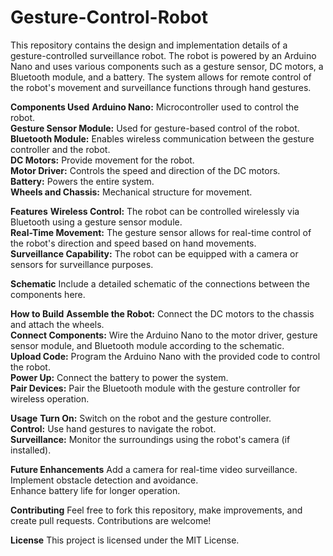 # Gesture-Control-Robot

This repository contains the design and implementation details of a gesture-controlled surveillance robot. The robot is powered by an Arduino Nano and uses various components such as a gesture sensor, DC motors, a Bluetooth module, and a battery. The system allows for remote control of the robot's movement and surveillance functions through hand gestures.<br>

<b>Components Used</b>
<b>Arduino Nano:</b> Microcontroller used to control the robot.<br>
<b>Gesture Sensor Module:</b> Used for gesture-based control of the robot.<br>
<b>Bluetooth Module:</b> Enables wireless communication between the gesture controller and the robot.<br>
<b>DC Motors:</b> Provide movement for the robot.<br>
<b>Motor Driver:</b> Controls the speed and direction of the DC motors.<br>
<b>Battery:</b> Powers the entire system.<br>
<b>Wheels and Chassis:</b> Mechanical structure for movement.<br>

<b>Features</b>
<b>Wireless Control:</b> The robot can be controlled wirelessly via Bluetooth using a gesture sensor module.<br>
<b>Real-Time Movement:</b> The gesture sensor allows for real-time control of the robot's direction and speed based on hand movements.<br>
<b>Surveillance Capability:</b> The robot can be equipped with a camera or sensors for surveillance purposes.<br>

<b>Schematic</b>
Include a detailed schematic of the connections between the components here.<br>

<b>How to Build</b>
<b>Assemble the Robot:</b> Connect the DC motors to the chassis and attach the wheels.<br>
<b>Connect Components:</b> Wire the Arduino Nano to the motor driver, gesture sensor module, and Bluetooth module according to the schematic.<br>
<b>Upload Code:</b> Program the Arduino Nano with the provided code to control the robot.<br>
<b>Power Up:</b> Connect the battery to power the system.<br>
<b>Pair Devices:</b> Pair the Bluetooth module with the gesture controller for wireless operation.<br>

<b>Usage</b>
<b>Turn On:</b> Switch on the robot and the gesture controller.<br>
<b>Control:</b> Use hand gestures to navigate the robot.<br>
<b>Surveillance:</b> Monitor the surroundings using the robot's camera (if installed).<br>

<b>Future Enhancements</b>
Add a camera for real-time video surveillance.<br>
Implement obstacle detection and avoidance.<br>
Enhance battery life for longer operation.<br>

<b>Contributing</b>
Feel free to fork this repository, make improvements, and create pull requests. Contributions are welcome!<br>

<b>License</b>
This project is licensed under the MIT License.
